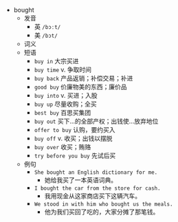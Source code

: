 - bought
  - 发音
    - 英 `/bɔːt/`
    - 美 `/bɔt/`
  - 词义
  - 短语
    - `buy in` 大宗买进 
    - `buy time` v. 争取时间 
    - `buy back` 产品返销；补偿交易；补进 
    - `good buy` 价廉物美的东西；廉价品 
    - `buy into` v. 买进；入股 
    - `buy up` 尽量收购；全买 
    - `best buy` 百思买集团 
    - `buy out` 买下…的全部产权；出钱使…放弃地位 
    - `offer to buy` 认购，要约买入 
    - `buy off` v. 收买；出钱以摆脱 
    - `buy over` 收买；贿赂 
    - `try before you buy` 先试后买 
  - 例句
    - `She bought an English dictionary for me.`
      - 她给我买了一本英语词典。
    - `I bought the car from the store for cash.`
      - 我用现金从这家商店买下这辆汽车。
    - `We stood in with him who bought us the meals.`
      - 他为我们买回了吃的，大家分摊了那笔钱。


